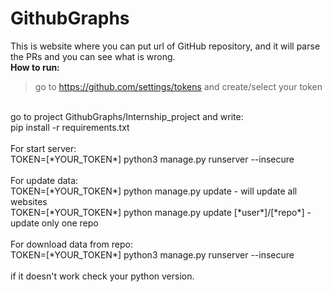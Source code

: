 # GithubGraphs
This is website where you can put url of GitHub repository, and it will parse the PRs and you can see what is wrong.<br/>
<b>How to run:</b>
>go to https://github.com/settings/tokens and create/select your token<br/>
<br/>
go to project GithubGraphs/Internship_project and write:<br/>
pip install -r requirements.txt<br/><br/>
For start server:<br/>
TOKEN=[*YOUR_TOKEN*] python3 manage.py runserver --insecure<br/>
<br/>
For update data:<br/>
TOKEN=[*YOUR_TOKEN*] python manage.py update - will update all websites <br/>
TOKEN=[*YOUR_TOKEN*] python manage.py update [*user*]/[*repo*] - update only one repo
<br/><br/>
For download data from repo:
<br/>
TOKEN=[*YOUR_TOKEN*] python3 manage.py runserver --insecure<br/><br/>
if it doesn't work check your python version.
